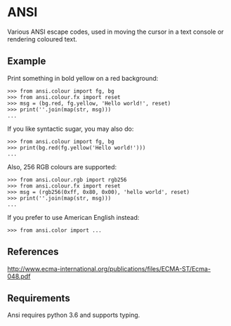 ANSI
====

Various ANSI escape codes, used in moving the cursor in a text console or
rendering coloured text.


Example
-------

Print something in bold yellow on a red background:

    >>> from ansi.colour import fg, bg
    >>> from ansi.colour.fx import reset
    >>> msg = (bg.red, fg.yellow, 'Hello world!', reset)
    >>> print(''.join(map(str, msg)))
    ...

If you like syntactic sugar, you may also do:

    >>> from ansi.colour import fg, bg
    >>> print(bg.red(fg.yellow('Hello world!')))
    ...

Also, 256 RGB colours are supported:

    >>> from ansi.colour.rgb import rgb256
    >>> from ansi.colour.fx import reset
    >>> msg = (rgb256(0xff, 0x80, 0x00), 'hello world', reset)
    >>> print(''.join(map(str, msg)))
    ...

If you prefer to use American English instead:

    >>> from ansi.color import ...
    

References
----------

http://www.ecma-international.org/publications/files/ECMA-ST/Ecma-048.pdf


Requirements
------------
Ansi requires python 3.6 and supports typing.

